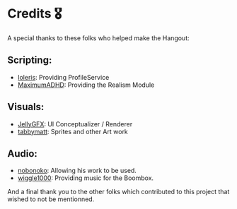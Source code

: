 # Credits 🎖️
A special thanks to these folks who helped make the Hangout:

## Scripting:
- [loleris](https://github.com/LM-loleris): Providing ProfileService
- [MaximumADHD](https://github.com/MaximumADHD): Providing the Realism Module

## Visuals:
- [JellyGFX](https://www.roblox.com/users/5618400604/profile): UI Conceptualizer / Renderer
- [tabbymatt](https://www.roblox.com/users/161441834/profile): Sprites and other Art work

## Audio:
- [nobonoko](https://nobonoko.bandcamp.com/album/television): Allowing his work to be used.
- [wiggle1000](https://www.roblox.com/users/6497570/profile): Providing music for the Boombox.

And a final thank you to the other folks which contributed to this project that wished to not be mentionned.
